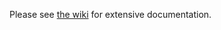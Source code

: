 Please see [the wiki](https://github.com/nclark-lab/RERconverge/wiki) for extensive documentation.

